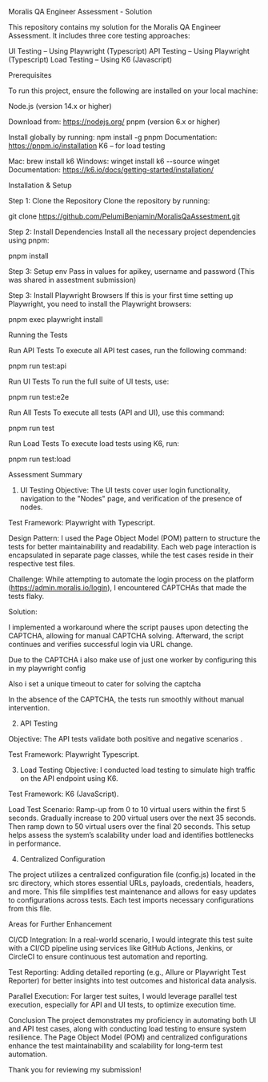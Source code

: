 Moralis QA Engineer Assessment - Solution


This repository contains my solution for the Moralis QA Engineer Assessment. It includes three core testing approaches:


UI Testing – Using Playwright (Typescript)
API Testing – Using Playwright (Typescript)
Load Testing – Using K6 (Javascript)


Prerequisites

To run this project, ensure the following are installed on your local machine:

Node.js (version 14.x or higher)

Download from: https://nodejs.org/
pnpm (version 6.x or higher)

Install globally by running: npm install -g pnpm
Documentation: https://pnpm.io/installation
K6 – for load testing

Mac: brew install k6
Windows: winget install k6 --source winget
Documentation: https://k6.io/docs/getting-started/installation/


Installation & Setup

Step 1: Clone the Repository
Clone the repository by running:


git clone https://github.com/PelumiBenjamin/MoralisQaAssestment.git

Step 2: Install Dependencies
Install all the necessary project dependencies using pnpm:

pnpm install

Step 3: Setup env
Pass in values for apikey, username and password (This was shared in assestment submission)


Step 3: Install Playwright Browsers
If this is your first time setting up Playwright, you need to install the Playwright browsers:

pnpm exec playwright install


Running the Tests


Run API Tests
To execute all API test cases, run the following command:


pnpm run test:api

Run UI Tests
To run the full suite of UI tests, use:

pnpm run test:e2e


Run All Tests
To execute all tests (API and UI), use this command:

pnpm run test

Run Load Tests
To execute load tests using K6, run:

pnpm run test:load




Assessment Summary

1. UI Testing
Objective: The UI tests cover user login functionality, navigation to the "Nodes" page, and verification of the presence of nodes.

Test Framework: Playwright with Typescript.

Design Pattern: I used the Page Object Model (POM) pattern to structure the tests for better maintainability and readability. Each web page interaction is encapsulated in separate page classes, while the test cases reside in their respective test files.

Challenge: While attempting to automate the login process on the platform (https://admin.moralis.io/login), I encountered CAPTCHAs that made the tests flaky.

Solution: 

I implemented a workaround where the script pauses upon detecting the CAPTCHA, allowing for manual CAPTCHA solving. Afterward, the script continues and verifies successful login via URL change.

Due to the CAPTCHA i also make use of just one worker by configuring this in my playwright config 

Also i set a unique timeout to cater for solving the captcha

In the absence of the CAPTCHA, the tests run smoothly without manual intervention.


2. API Testing

Objective: The API tests validate both positive and negative scenarios .

Test Framework:  Playwright Typescript.



3. Load Testing
Objective: I conducted load testing to simulate high traffic on the API endpoint using K6.

Test Framework: K6 (JavaScript).

Load Test Scenario:
Ramp-up from 0 to 10 virtual users within the first 5 seconds.
Gradually increase to 200 virtual users over the next 35 seconds.
Then ramp down to 50 virtual users over the final 20 seconds.
This setup helps assess the system’s scalability under load and identifies bottlenecks in performance.


4. Centralized Configuration

The project utilizes a centralized configuration file (config.js) located in the src directory, which stores essential URLs, payloads, credentials, headers, and more. This file simplifies test maintenance and allows for easy updates to configurations across tests. Each test imports necessary configurations from this file.

Areas for Further Enhancement

CI/CD Integration: In a real-world scenario, I would integrate this test suite with a CI/CD pipeline using services like GitHub Actions, Jenkins, or CircleCI to ensure continuous test automation and reporting.

Test Reporting: Adding detailed reporting (e.g., Allure or Playwright Test Reporter) for better insights into test outcomes and historical data analysis.

Parallel Execution: For larger test suites, I would leverage parallel test execution, especially for API and UI tests, to optimize execution time.

Conclusion
The project demonstrates my proficiency in automating both UI and API test cases, along with conducting load testing to ensure system resilience. The Page Object Model (POM) and centralized configurations enhance the test maintainability and scalability for long-term test automation.

Thank you for reviewing my submission!